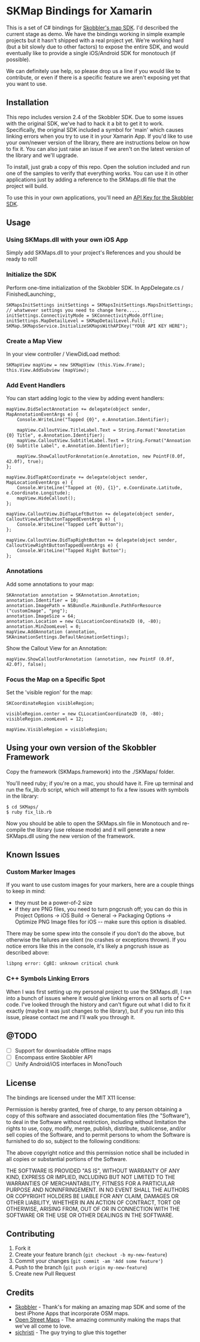 # SKMap Bindings for Xamarin

This is a set of C# bindings for [Skobbler's map SDK](http://developer.skobbler.com/getting-started/ios).  I'd described the current stage as demo.  We have the bindings working in simple example projects but it hasn't shipped with a real project yet.  We're working hard (but a bit slowly due to other factors) to expose the entire SDK, and would eventually like to provide a single iOS/Android SDK for monotouch (if possible).

We can definitely use help, so please drop us a line if you would like to contribute, or even if there is a specific feature we aren't exposing yet that you want to use.

## Installation

This repo includes version 2.4 of the Skobbler SDK.  Due to some issues with the original SDK, we've had to hack it a bit to get it to work.  Specifically, the original SDK included a symbol for 'main' which causes linking errors when you try to use it in your Xamarin App.  If you'd like to use your own/newer version of the library, there are instructions below on how to fix it.  You can also just raise an issue if we aren't on the latest version of the library and we'll upgrade.

To install, just grab a copy of this repo.  Open the solution included and run one of the samples to verify that everything works.  You can use it in other applications just by adding a reference to the SKMaps.dll file that the project will build.

To use this in your own applications, you'll need an [API Key for the Skobbler SDK](http://developer.skobbler.com).

## Usage

### Using SKMaps.dll with your own iOS App

Simply add SKMaps.dll to your project's References and you should be ready to roll!

### Initialize the SDK

Perform one-time initialization of the Skobbler SDK.  In AppDelegate.cs / FinishedLaunching:, 

	SKMapsInitSettings initSettings = SKMapsInitSettings.MapsInitSettings;
	// whatwever settings you need to change here.....
	initSettings.ConnectivityMode = SKConnectivityMode.Offline;
	initSettings.MapDetailLevel = SKMapDetailLevel.Full;
	SKMap.SKMapsService.InitializeSKMapsWithAPIKey("YOUR API KEY HERE");

### Create a Map View

In your view controller / ViewDidLoad method:

	SKMapView mapView = new SKMapView (this.View.Frame);
	this.View.AddSubview (mapView);

### Add Event Handlers

You can start adding logic to the view by adding event handlers:

	mapView.DidSelectAnnotation += delegate(object sender, MapAnnotationEventArgs e) {
		Console.WriteLine("Tapped {0}", e.Annotation.Identifier);

		mapView.CalloutView.TitleLabel.Text = String.Format("Annotation {0} Title", e.Annotation.Identifier);
		mapView.CalloutView.SubtitleLabel.Text = String.Format("Annoation {0} Subtitle Label", e.Annotation.Identifier);

		mapView.ShowCalloutForAnnotation(e.Annotation, new PointF(0.0f, 42.0f), true);
	};

	mapView.DidTapAtCoordinate += delegate(object sender, MapLocationEventArgs e) {
		Console.WriteLine("Tapped at {0}, {1}", e.Coordinate.Latitude, e.Coordinate.Longitude);
		mapView.HideCallout();
	};

	mapView.CalloutView.DidTapLeftButton += delegate(object sender, CalloutViewLeftButtonTappedEventArgs e) {
		Console.WriteLine("Tapped Left Button");
	};

	mapView.CalloutView.DidTapRightButton += delegate(object sender, CalloutViewRightButtonTappedEventArgs e) {
		Console.WriteLine("Tapped Right Button");
	};

### Annotations

Add some annotations to your map:

	SKAnnotation annotation = SKAnnotation.Annotation;
	annotation.Identifier = 10;
	annotation.ImagePath = NSBundle.MainBundle.PathForResource ("customImage", "png");
	annotation.ImageSize = 64;
	annotation.Location = new CLLocationCoordinate2D (0, -80);
	annotation.MinZoomLevel = 0;
	mapView.AddAnnotation (annotation, SKAnimationSettings.DefaultAnimationSettings);

Show the Callout View for an Annotation:

	mapView.ShowCalloutForAnnotation (annotation, new PointF (0.0f, 42.0f), false);

### Focus the Map on a Specific Spot

Set the 'visible region' for the map:

	SKCoordinateRegion visibleRegion;

	visibleRegion.center = new CLLocationCoordinate2D (0, -80);
	visibleRegion.zoomLevel = 12;

	mapView.VisibleRegion = visibleRegion;

## Using your own version of the Skobbler Framework

Copy the framework (SKMaps.framework) into the ./SKMaps/ folder.

You'll need ruby; if you're on a mac, you should have it.  Fire up terminal and run the fix_lib.rb script, which will attempt to fix a few issues with symbols in the library:

```shell
$ cd SKMaps/
$ ruby fix_lib.rb
```

Now you should be able to open the SKMaps.sln file in Monotouch and re-compile the library (use release mode) and it will generate a new SKMaps.dll using the new version of the framework.

## Known Issues

### Custom Marker Images

If you want to use custom images for your markers, here are a couple things to keep in mind:

- they must be a power-of-2 size
- if they are PNG files, you need to turn pngcrush off; you can do this in Project Options -> iOS Build -> General -> Packaging Options -> Optimize PNG Image files for iOS -- make sure this option is disabled.

There may be some spew into the console if you don't do the above, but otherwise the failures are silent (no crashes or exceptions thrown).  If you notice errors like this in the console, it's likely a pngcrush issue as described above:

	libpng error: CgBI: unknown critical chunk

### C++ Symbols Linking Errors

When I was first setting up my personal project to use the SKMaps.dll, I ran into a bunch of issues where it would give linking errors on all sorts of C++ code.  I've looked through the history and can't figure out what I did to fix it exactly (maybe it was just changes to the library), but if you run into this issue, please contact me and I'll walk you through it.

## @TODO
- [ ] Support for downloadable offline maps
- [ ] Encompass entire Skobbler API
- [ ] Unify Android/iOS interfaces in MonoTouch

## License

The bindings are licensed under the MIT X11 license:

Permission is hereby granted, free of charge, to any person obtaining a copy
of this software and associated documentation files (the "Software"), to deal
in the Software without restriction, including without limitation the rights
to use, copy, modify, merge, publish, distribute, sublicense, and/or sell
copies of the Software, and to permit persons to whom the Software is
furnished to do so, subject to the following conditions:

The above copyright notice and this permission notice shall be included in
all copies or substantial portions of the Software.

THE SOFTWARE IS PROVIDED "AS IS", WITHOUT WARRANTY OF ANY KIND, EXPRESS OR
IMPLIED, INCLUDING BUT NOT LIMITED TO THE WARRANTIES OF MERCHANTABILITY,
FITNESS FOR A PARTICULAR PURPOSE AND NONINFRINGEMENT. IN NO EVENT SHALL THE
AUTHORS OR COPYRIGHT HOLDERS BE LIABLE FOR ANY CLAIM, DAMAGES OR OTHER
LIABILITY, WHETHER IN AN ACTION OF CONTRACT, TORT OR OTHERWISE, ARISING FROM,
OUT OF OR IN CONNECTION WITH THE SOFTWARE OR THE USE OR OTHER DEALINGS IN
THE SOFTWARE.

## Contributing

1. Fork it
2. Create your feature branch (`git checkout -b my-new-feature`)
3. Commit your changes (`git commit -am 'Add some feature'`)
4. Push to the branch (`git push origin my-new-feature`)
5. Create new Pull Request

## Credits

* [Skobbler](http://developer.skobbler.com) - Thank's for making an amazing map SDK and some of the best iPhone Apps that incorporate OSM maps.
* [Open Street Maps](http://openstreetmap.com) - The amazing community making the maps that we've all come to love.
* [sjchristi](https://github.com/sjchristi) - The guy trying to glue this together
